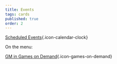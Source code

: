 ```yaml
---
title: Events
tags: cards
published: true
order: 2
---
```


[Scheduled Events](https://www.bigbadcon.com/events/){.icon-calendar-clock}

On the menu:

<!--[Run an Event](https://www.bigbadcon.com/run-an-event/){.icon-dice}-->

[GM in Games on Demand](https://www.bigbadcon.com/games-on-demand/){.icon-games-on-demand}

<!--[Games on Demand FAQ](https://www.bigbadcon.com/games-on-demand-how-it-works/){.icon-games-on-demand}

-->
